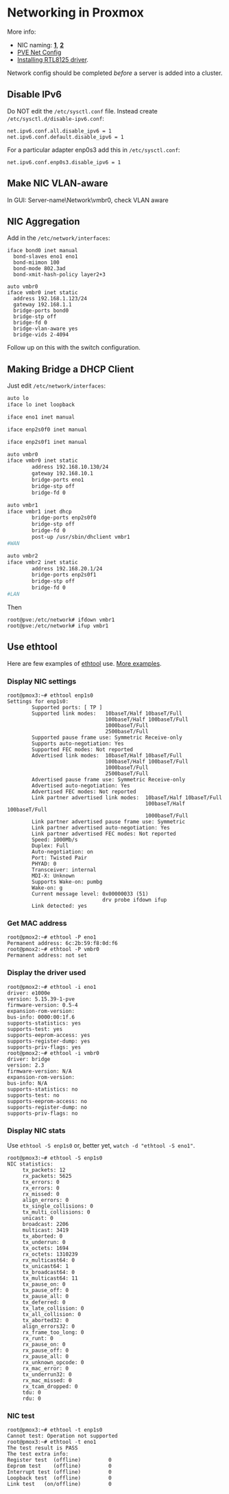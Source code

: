 # Networking in Proxmox

More info:

* NIC naming: [**1**](https://en.wikipedia.org/wiki/Consistent_Network_Device_Naming),
[**2**](https://access.redhat.com/documentation/en-us/red_hat_enterprise_linux/7/html/networking_guide/ch-consistent_network_device_naming#sec-Naming_Schemes_Hierarchy)
* [PVE Net Config](https://pve.proxmox.com/wiki/Network_Configuration)
* [Installing RTL8125 driver](network-r8125.html).

Network config should be completed *before* a server is added into a cluster.

## Disable IPv6

Do NOT edit the `/etc/sysctl.conf` file.
Instead create `/etc/sysctl.d/disable-ipv6.conf`:

```
net.ipv6.conf.all.disable_ipv6 = 1
net.ipv6.conf.default.disable_ipv6 = 1
```

For a particular adapter enp0s3 add this in `/etc/sysctl.conf`:

```
net.ipv6.conf.enp0s3.disable_ipv6 = 1
```

## Make NIC VLAN-aware

In GUI: Server-name\Network\vmbr0, check VLAN aware

## NIC Aggregation

Add in the `/etc/network/interfaces`:
```
iface bond0 inet manual
  bond-slaves eno1 eno1
  bond-miimon 100
  bond-mode 802.3ad
  bond-xmit-hash-policy layer2+3

auto vmbr0
iface vmbr0 inet static
  address 192.168.1.123/24
  gateway 192.168.1.1
  bridge-ports bond0
  bridge-stp off
  bridge-fd 0
  bridge-vlan-aware yes
  bridge-vids 2-4094
```

Follow up on this with the switch configuration.

## Making Bridge a DHCP Client

Just edit `/etc/network/interfaces`:

```sh
auto lo
iface lo inet loopback

iface eno1 inet manual

iface enp2s0f0 inet manual

iface enp2s0f1 inet manual

auto vmbr0
iface vmbr0 inet static
        address 192.168.10.130/24
        gateway 192.168.10.1
        bridge-ports eno1
        bridge-stp off
        bridge-fd 0

auto vmbr1
iface vmbr1 inet dhcp
        bridge-ports enp2s0f0
        bridge-stp off
        bridge-fd 0
        post-up /usr/sbin/dhclient vmbr1
#WAN

auto vmbr2
iface vmbr2 inet static
        address 192.168.20.1/24
        bridge-ports enp2s0f1
        bridge-stp off
        bridge-fd 0
#LAN
```

Then

```console
root@pve:/etc/network# ifdown vmbr1
root@pve:/etc/network# ifup vmbr1
```

## Use ethtool

Here are few examples of [ethtool](https://en.wikipedia.org/wiki/Ethtool) use.
[More examples](https://www.thegeekstuff.com/2010/10/ethtool-command/).


### Display NIC settings
```console
root@pmox3:~# ethtool enp1s0
Settings for enp1s0:
        Supported ports: [ TP ]
        Supported link modes:   10baseT/Half 10baseT/Full
                                100baseT/Half 100baseT/Full
                                1000baseT/Full
                                2500baseT/Full
        Supported pause frame use: Symmetric Receive-only
        Supports auto-negotiation: Yes
        Supported FEC modes: Not reported
        Advertised link modes:  10baseT/Half 10baseT/Full
                                100baseT/Half 100baseT/Full
                                1000baseT/Full
                                2500baseT/Full
        Advertised pause frame use: Symmetric Receive-only
        Advertised auto-negotiation: Yes
        Advertised FEC modes: Not reported
        Link partner advertised link modes:  10baseT/Half 10baseT/Full
                                             100baseT/Half 100baseT/Full
                                             1000baseT/Full
        Link partner advertised pause frame use: Symmetric
        Link partner advertised auto-negotiation: Yes
        Link partner advertised FEC modes: Not reported
        Speed: 1000Mb/s
        Duplex: Full
        Auto-negotiation: on
        Port: Twisted Pair
        PHYAD: 0
        Transceiver: internal
        MDI-X: Unknown
        Supports Wake-on: pumbg
        Wake-on: g
        Current message level: 0x00000033 (51)
                               drv probe ifdown ifup
        Link detected: yes
```

### Get MAC address
```console
root@pmox2:~# ethtool -P eno1
Permanent address: 6c:2b:59:f8:0d:f6
root@pmox2:~# ethtool -P vmbr0
Permanent address: not set
```

### Display the driver used
```console
root@pmox2:~# ethtool -i eno1
driver: e1000e
version: 5.15.39-1-pve
firmware-version: 0.5-4
expansion-rom-version:
bus-info: 0000:00:1f.6
supports-statistics: yes
supports-test: yes
supports-eeprom-access: yes
supports-register-dump: yes
supports-priv-flags: yes
root@pmox2:~# ethtool -i vmbr0
driver: bridge
version: 2.3
firmware-version: N/A
expansion-rom-version:
bus-info: N/A
supports-statistics: no
supports-test: no
supports-eeprom-access: no
supports-register-dump: no
supports-priv-flags: no
```

### Display NIC stats

Use `ethtool -S enp1s0` or, better yet,  `watch -d "ethtool -S eno1"`.

```
root@pmox3:~# ethtool -S enp1s0
NIC statistics:
     tx_packets: 12
     rx_packets: 5625
     tx_errors: 0
     rx_errors: 0
     rx_missed: 0
     align_errors: 0
     tx_single_collisions: 0
     tx_multi_collisions: 0
     unicast: 0
     broadcast: 2206
     multicast: 3419
     tx_aborted: 0
     tx_underrun: 0
     tx_octets: 1694
     rx_octets: 1310239
     rx_multicast64: 0
     tx_unicast64: 1
     tx_broadcast64: 0
     tx_multicast64: 11
     tx_pause_on: 0
     tx_pause_off: 0
     tx_pause_all: 0
     tx_deferred: 0
     tx_late_collision: 0
     tx_all_collision: 0
     tx_aborted32: 0
     align_errors32: 0
     rx_frame_too_long: 0
     rx_runt: 0
     rx_pause_on: 0
     rx_pause_off: 0
     rx_pause_all: 0
     rx_unknown_opcode: 0
     rx_mac_error: 0
     tx_underrun32: 0
     rx_mac_missed: 0
     rx_tcam_dropped: 0
     tdu: 0
     rdu: 0
```

### NIC test

```
root@pmox3:~# ethtool -t enp1s0
Cannot test: Operation not supported
root@pmox3:~# ethtool -t eno1
The test result is PASS
The test extra info:
Register test  (offline)         0
Eeprom test    (offline)         0
Interrupt test (offline)         0
Loopback test  (offline)         0
Link test   (on/offline)         0
```
